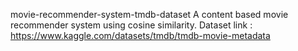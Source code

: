 movie-recommender-system-tmdb-dataset
A content based movie recommender system using cosine similarity.
Dataset link : https://www.kaggle.com/datasets/tmdb/tmdb-movie-metadata
